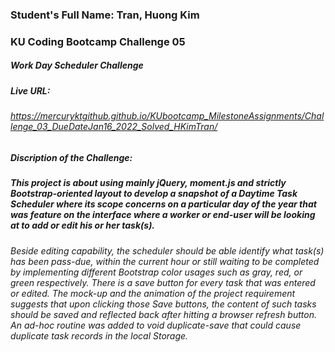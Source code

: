 ### Student's Full Name: Tran, Huong Kim  
### KU Coding Bootcamp Challenge 05
##### Work Day Scheduler Challenge 


##### Live URL:  
###### https://mercuryktgithub.github.io/KUbootcamp_MilestoneAssignments/Challenge_03_DueDateJan16_2022_Solved_HKimTran/
##### Discription of the Challenge: 
##### This project is about using mainly jQuery, moment.js and strictly Bootstrap-oriented layout to develop a snapshot of a Daytime Task Scheduler where its scope concerns on a particular day of the year that was feature on the interface where a worker or end-user will be looking at to add or edit his or her task(s). 


###### Beside editing capability, the scheduler should be able identify what task(s) has been pass-due, within the current hour or still waiting to be completed by implementing different Bootstrap color usages such as gray, red, or green respectively. There is a save button for every task that was entered or edited. The mock-up and the animation of the project requirement suggests that upon clicking those Save buttons, the content of such tasks should be saved and reflected back after hitting a browser refresh button. An ad-hoc routine was added to void duplicate-save that could cause duplicate task records in the local Storage.



######  



